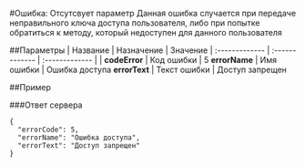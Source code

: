 #Ошибка: Отсутсвует параметр <a name="BadParameterFormat"/>
Данная ошибка случается при передаче неправильного ключа доступа пользователя,
либо при попытке обратиться к методу, который недоступен для данного пользователя

##Параметры
| Название     | Назначение     | Значение
| :------------- | :------------- | :------------- |
| **codeError**      | Код ошибки |  5
**errorName** | Имя ошибки | Ошибка доступа
**errorText** | Текст ошибки | Доступ запрещен

##Пример

###Ответ сервера

```
{
  "errorCode": 5,
  "errorName": "Ошибка доступа",
  "errorText": "Доступ запрещен"
}
```
